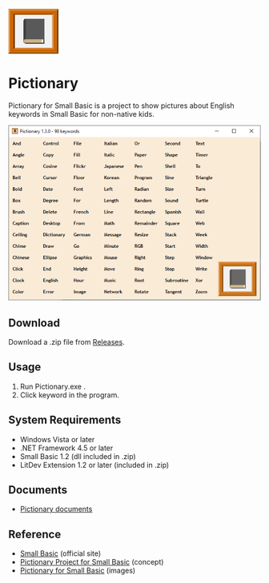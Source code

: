![icon](img/PictionaryIcon.png)

# Pictionary
Pictionary for Small Basic is a project to show pictures about English keywords in Small Basic for non-native kids.

![Pictionary](img/Pictionary1.3.0.png)

## Download
Download a .zip file from [Releases](https://github.com/nonkitMac/Pictionary/releases).

## Usage
1. Run Pictionary.exe .
1. Click keyword in the program.

## System Requirements
- Windows Vista or later
- .NET Framework 4.5 or later
- Small Basic 1.2 (dll included in .zip)
- LitDev Extension 1.2 or later (included in .zip)

## Documents
- [Pictionary documents](https://nonkitmac.github.io/Pictionary/Documents)

## Reference
- [Small Basic](https://smallbasic-publicwebsite.azurewebsites.net/) (official site)
- [Pictionary Project for Small Basic](https://nonkitmac.github.io/Pictionary/) (concept)
- [Pictionary for Small Basic](https://nonkitmac.github.io/Pictionary/Gallery.html) (images)
